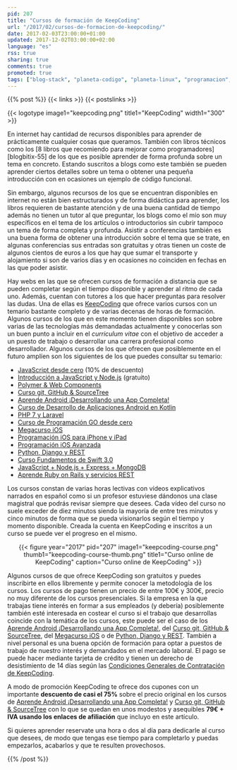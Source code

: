 ```yaml
---
pid: 207
title: "Cursos de formación de KeepCoding"
url: "/2017/02/cursos-de-formacion-de-keepcoding/"
date: 2017-02-03T23:00:00+01:00
updated: 2017-12-02T03:00:00+02:00
language: "es"
rss: true
sharing: true
comments: true
promoted: true
tags: ["blog-stack", "planeta-codigo", "planeta-linux", "programacion", "patrocinado"]
---
```


{{% post %}}
{{< links >}}
{{< postslinks >}}

{{< logotype image1="keepcoding.png" title1="KeepCoding" width1="300" >}}

En internet hay cantidad de recursos disponibles para aprender de prácticamente cualquier cosas que queramos. También con libros técnicos como los [8 libros que recomiendo para mejorar como programadores][blogbitix-55] de los que es posible aprender de forma profunda sobre un tema en concreto. Estando suscritos a blogs como este también se pueden aprender ciertos detalles sobre un tema o obtener una pequeña introducción con en ocasiones un ejemplo de código funcional.

Sin embargo, algunos recursos de los que se encuentran disponibles en internet no están bien estructurados y de forma didáctica para aprender, los libros requieren de bastante atención y de una buena cantidad de tiempo además no tienen un tutor al que preguntar, los blogs como el mío son muy específicos en el tema de los artículos o introductorios sin cubrir tampoco un tema de forma completa y profunda. Asistir a conferencias también es una buena forma de obtener una introducción sobre el tema que se trate, en algunas conferencias sus entradas son gratuitas y otras tienen un coste de algunos cientos de euros a los que hay que sumar el transporte y alojamiento si son de varios días y en ocasiones no coinciden en fechas en las que poder asistir.

Hay webs en las que se ofrecen cursos de formación a distancia que se pueden completar según el tiempo disponible y aprender al ritmo de cada uno. Además, cuentan con tutores a los que hacer preguntas para resolver las dudas. Una de ellas es [KeepCoding](https://plataforma.keepcoding.io/?affcode=897_eznkgvrg) que ofrece varios cursos con un temario bastante completo y de varias decenas de horas de formación. Algunos cursos de los que en este momento tienen disponibles son sobre varias de las tecnologías más demandadas actualmente y conocerlas son un buen punto a incluir en el _curriculum vitae_ con el objetivo de acceder a un puesto de trabajo o desarrollar una carrera profesional como desarrollador. Algunos cursos de los que ofrecen que posiblemente en el futuro amplíen son los siguientes de los que puedes consultar su temario:

* [JavaScript desde cero](https://plataforma.keepcoding.io/p/programacion-javascript-desde-cero/?product_id=322925&coupon_code=AFILIADO&affcode=897_eznkgvrg) (10% de descuento)
* [Introducción a JavaScript y Node.js](https://plataforma.keepcoding.io/p/intruduccion-javascript-node-js-express-mongodb-gratis/?affcode=897_eznkgvrg) (gratuito)
* [Polymer & Web Components](https://plataforma.keepcoding.io/p/polymer-web-components/?affcode=897_eznkgvrg)
* [Curso git, GitHub & SourceTree](https://plataforma.keepcoding.io/p/git-github-sourcetree-agbotraining/?product_id=12902&coupon_code=PICO-DEV&affcode=897_eznkgvrg)
* [Aprende Android ¡Desarrollando una App Completa!](https://plataforma.keepcoding.io/p/fundamentos-android-online/?product_id=6517&coupon_code=PICO-DEV&affcode=897_eznkgvrg)
* [Curso de Desarrollo de Aplicaciones Android en Kotlin](https://plataforma.keepcoding.io/p/curso-de-desarrollo-de-aplicaciones-android-en-kotlin/?affcode=897_eznkgvrg)
* [PHP 7 y Laravel](https://plataforma.keepcoding.io/p/php-7-y-laravel-online-desde-cero/?affcode=897_eznkgvrg)
* [Curso de Programación GO desde cero](https://plataforma.keepcoding.io/p/curso-de-go-online-basico-intermedio/?affcode=897_eznkgvrg)
* [Megacurso iOS](https://plataforma.keepcoding.io/p/megacurso-ios/?affcode=897_eznkgvrg)
* [Programación iOS para iPhone y iPad](https://plataforma.keepcoding.io/p/fundamentos-ios-online/?affcode=897_eznkgvrg)
* [Programación iOS Avanzada](https://plataforma.keepcoding.io/p/programacion-ios-avanzada/?affcode=897_eznkgvrg)
* [Python, Django y REST](https://plataforma.keepcoding.io/p/python-django-y-rest/?affcode=897_eznkgvrg)
* [Curso Fundamentos de Swift 3.0](https://plataforma.keepcoding.io/p/curso-fundamentos-de-swift-3/?affcode=897_eznkgvrg)
* [JavaScript + Node.js + Express + MongoDB](https://plataforma.keepcoding.io/p/curso-javascript-node-js-express-mongodb-completo/?affcode=897_eznkgvrg)
* [Aprende Ruby on Rails y servicios REST](https://plataforma.keepcoding.io/p/ruby-on-rails/?affcode=897_eznkgvrg)

Los cursos constan de varias horas lectivas con vídeos explicativos narrados en español como si un profesor estuviese dándonos una clase magistral que podrás revisar siempre que desees. Cada vídeo del curso no suele exceder de diez minutos siendo la mayoría de entre tres minutos y cinco minutos de forma que se pueda visionarlos según el tiempo y momento disponible. Creada la cuenta en KeepCoding e inscritos a un curso se puede ver el progreso en el mismo.

<div class="media" style="text-align: center;">
    {{< figure year="2017" pid="207"
        image1="keepcoding-course.png" thumb1="keepcoding-course-thumb.png" title1="Curso online de KeepCoding"
        caption="Curso online de KeepCoding" >}}
</div>

Algunos cursos de que ofrece KeepCoding son gratuitos y puedes inscribirte en ellos libremente y permite conocer la metodología de los cursos. Los cursos de pago tienen un precio de entre 100€ y 300€, precio no muy diferente de los cursos presenciales. Si la empresa en la que trabajas tiene interés en formar a sus empleados (y debería) posiblemente también esté interesada en costear el curso si el trabajo que desarrollas coincide con la temática de los cursos, este puede ser el caso de los [Aprende Android ¡Desarrollando una App Completa!](https://plataforma.keepcoding.io/p/fundamentos-android-online/?product_id=6517&coupon_code=PICO-DEV&affcode=897_eznkgvrg), del [Curso git, GitHub & SourceTree](https://plataforma.keepcoding.io/p/git-github-sourcetree-agbotraining/?product_id=12902&coupon_code=PICO-DEV&affcode=897_eznkgvrg), del [Megacurso iOS](https://plataforma.keepcoding.io/p/megacurso-ios/?affcode=897_eznkgvrg) o de [Python, Django y REST](https://plataforma.keepcoding.io/p/python-django-y-rest/?affcode=897_eznkgvrg). También a nivel personal es una buena opción de formación para optar a puestos de trabajo de nuestro interés y demandados en el mercado laboral. El pago se puede hacer mediante tarjeta de crédito y tienen un derecho de desistimiento de 14 días según las [Condiciones Generales de Contratación de KeepCoding](https://plataforma.keepcoding.io/p/condiciones-generales-contratacion/?affcode=897_eznkgvrg).

A modo de promoción KeepCoding te ofrece dos cupones con un importante **descuento de casi el 75%** sobre el precio original en los cursos de [Aprende Android ¡Desarrollando una App Completa!](https://plataforma.keepcoding.io/p/fundamentos-android-online/?product_id=6517&coupon_code=PICO-DEV&affcode=897_eznkgvrg) y [Curso git, GitHub & SourceTree](https://plataforma.keepcoding.io/p/git-github-sourcetree-agbotraining/?product_id=12902&coupon_code=PICO-DEV&affcode=897_eznkgvrg) con lo que se quedan en unos modestos y asequibles **79€ + IVA usando los enlaces de afiliación** que incluyo en este artículo.

Si quieres aprender reservate una hora o dos al día para dedicarle al curso que desees, de modo que tengas ese tiempo para completarlo y puedas empezarlos, acabarlos y que te resulten provechosos.

{{% /post %}}
